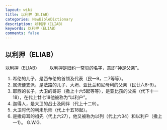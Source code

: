 ```yaml
---
layout: wiki
title: 以利押（ELIAB）
categories: NewBibleDictionary
description: 以利押（ELIAB）
keywords: 以利押（ELIAB）
comments: false
---
```


## 以利押（ELIAB）



以利押（ELIAB）
　　以利押是旧约一常见的名字，意即“神是父亲”。
1. 希伦的儿子，是西布伦的首领及代表（民一9，二7等等）。
2. 属流便支派，是法路的儿子、大坍、亚比兰和尼母利的父亲（民廿六8-9）。
3. 耶西的长子，大卫的哥哥（撒上十六5起等等），是亚比孩的父亲（代下十一18），在代上廿七18他被称为“以利户”。
4. 迦得人，是大卫的战士及同伴（代上十二9）。
5. 大卫时代的利未乐师（代上十五18起）。
6. 是撒母耳的祖先（代上六27），他又被称为以列（代上六34）和以利户（撒上一1）。
G.W.G.




